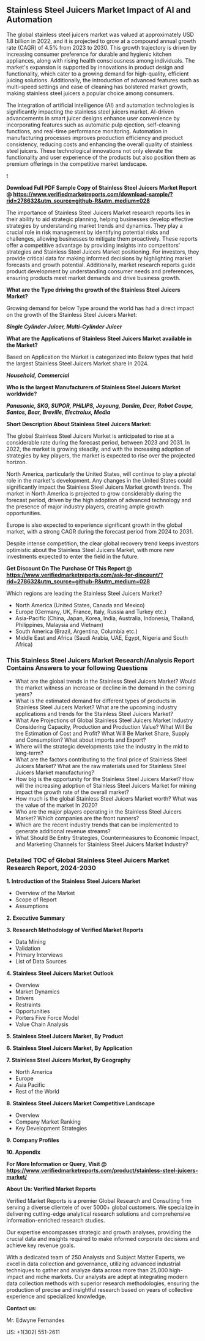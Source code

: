 <h2>Stainless Steel Juicers Market Impact of AI and Automation</h2><p>The global stainless steel juicers market was valued at approximately USD 1.8 billion in 2022, and it is projected to grow at a compound annual growth rate (CAGR) of 4.5% from 2023 to 2030. This growth trajectory is driven by increasing consumer preference for durable and hygienic kitchen appliances, along with rising health consciousness among individuals. The market's expansion is supported by innovations in product design and functionality, which cater to a growing demand for high-quality, efficient juicing solutions. Additionally, the introduction of advanced features such as multi-speed settings and ease of cleaning has bolstered market growth, making stainless steel juicers a popular choice among consumers.</p><p>The integration of artificial intelligence (AI) and automation technologies is significantly impacting the stainless steel juicers market. AI-driven advancements in smart juicer designs enhance user convenience by incorporating features such as automatic pulp ejection, self-cleaning functions, and real-time performance monitoring. Automation in manufacturing processes improves production efficiency and product consistency, reducing costs and enhancing the overall quality of stainless steel juicers. These technological innovations not only elevate the functionality and user experience of the products but also position them as premium offerings in the competitive market landscape.</p>t</p><p id="" class=""><strong>Download Full PDF Sample Copy of Stainless Steel Juicers Market Report @ <a href="https://www.verifiedmarketreports.com/download-sample/?rid=278632&utm_source=github-R&utm_medium=028" target="_blank">https://www.verifiedmarketreports.com/download-sample/?rid=278632&utm_source=github-R&utm_medium=028</a></strong></p><p>The importance of&nbsp;Stainless Steel Juicers Market research reports lies in their ability to aid strategic planning, helping businesses develop effective strategies by understanding market trends and dynamics. They play a crucial role in risk management by identifying potential risks and challenges, allowing businesses to mitigate them proactively. These reports offer a competitive advantage by providing insights into competitors' strategies and Stainless Steel Juicers Market positioning. For investors, they provide critical data for making informed decisions by highlighting market forecasts and growth potential. Additionally, market research reports guide product development by understanding consumer needs and preferences, ensuring products meet market demands and drive business growth.</p><p><strong>What are the&nbsp;Type driving the growth of the Stainless Steel Juicers Market?</strong></p><p id="" class="">Growing demand for below Type around the world has had a direct impact on the growth of the Stainless Steel Juicers Market:</p><em><strong>Single Cylinder Juicer, Multi-Cylinder Juicer</strong></em></p><strong>What are the&nbsp;Applications&nbsp;of Stainless Steel Juicers Market available in the Market?</strong></p><p id="" class="">Based on Application the Market is categorized into Below types that held the largest Stainless Steel Juicers Market share In 2024.</p><em><strong>Household, Commercial</strong></em></p><strong>Who is the largest Manufacturers of Stainless Steel Juicers Market worldwide?</strong></p><p><em><strong>Panasonic, SKG, SUPOR, PHILIPS, Joyoung, Donlim, Deer, Robot Coupe, Santos, Bear, Breville, Electrolux, Media</strong></em></p><p id="" class=""><strong>Short Description About Stainless Steel Juicers Market:</strong></p><p>The global Stainless Steel Juicers Market is anticipated to rise at a considerable rate during the forecast period, between 2023 and 2031. In 2022, the market is growing steadily, and with the increasing adoption of strategies by key players, the market is expected to rise over the projected horizon.</p><p>North America, particularly the United States, will continue to play a pivotal role in the market's development. Any changes in the United States could significantly impact the Stainless Steel Juicers Market growth trends. The market in North America is projected to grow considerably during the forecast period, driven by the high adoption of advanced technology and the presence of major industry players, creating ample growth opportunities.</p><p>Europe is also expected to experience significant growth in the global market, with a strong CAGR during the forecast period from 2024 to 2031.</p><p>Despite intense competition, the clear global recovery trend keeps investors optimistic about the Stainless Steel Juicers Market, with more new investments expected to enter the field in the future.</p><p id="" class=""><strong>Get Discount On The Purchase Of This Report @ <a href="https://www.verifiedmarketreports.com/ask-for-discount/?rid=278632&utm_source=github-R&utm_medium=028" target="_blank">https://www.verifiedmarketreports.com/ask-for-discount/?rid=278632&utm_source=github-R&utm_medium=028</a></strong></p>Which regions are leading the Stainless Steel Juicers Market?</p><ul><li>North America (United States, Canada and Mexico)</li><li>Europe (Germany, UK, France, Italy, Russia and Turkey etc.)</li><li>Asia-Pacific (China, Japan, Korea, India, Australia, Indonesia, Thailand, Philippines, Malaysia and Vietnam)</li><li>South America (Brazil, Argentina, Columbia etc.)</li><li>Middle East and Africa (Saudi Arabia, UAE, Egypt, Nigeria and South Africa)</li></ul><h3 id="" class="">This Stainless Steel Juicers Market Research/Analysis Report Contains Answers to your following Questions</h3><ul><li>What are the global trends in the Stainless Steel Juicers Market? Would the market witness an increase or decline in the demand in the coming years?</li><li>What is the estimated demand for different types of products in Stainless Steel Juicers Market? What are the upcoming industry applications and trends for the Stainless Steel Juicers Market?</li><li>What Are Projections of Global Stainless Steel Juicers Market Industry Considering Capacity, Production and Production Value? What Will Be the Estimation of Cost and Profit? What Will Be Market Share, Supply and Consumption? What about imports and Export?</li><li>Where will the strategic developments take the industry in the mid to long-term?</li><li>What are the factors contributing to the final price of Stainless Steel Juicers Market? What are the raw materials used for Stainless Steel Juicers Market manufacturing?</li><li>How big is the opportunity for the Stainless Steel Juicers Market? How will the increasing adoption of Stainless Steel Juicers Market for mining impact the growth rate of the overall market?</li><li>How much is the global Stainless Steel Juicers Market worth? What was the value of the market In 2020?</li><li>Who are the major players operating in the Stainless Steel Juicers Market? Which companies are the front runners?</li><li>Which are the recent industry trends that can be implemented to generate additional revenue streams?</li><li>What Should Be Entry Strategies, Countermeasures to Economic Impact, and Marketing Channels for Stainless Steel Juicers Market Industry?</li></ul><h3 id="" class="">Detailed TOC of Global Stainless Steel Juicers Market Research Report, 2024-2030</h3><p id="" class=""><strong>1. Introduction of the Stainless Steel Juicers Market</strong></p><ul><li>Overview of the Market</li><li>Scope of Report</li><li>Assumptions</li></ul><p id="" class=""><strong>2. Executive Summary</strong></p><p id="" class=""><strong>3. Research Methodology of Verified Market Reports</strong></p><ul><li>Data Mining</li><li>Validation</li><li>Primary Interviews</li><li>List of Data Sources</li></ul><p id="" class=""><strong>4. Stainless Steel Juicers Market Outlook</strong></p><ul><li>Overview</li><li>Market Dynamics</li><li>Drivers</li><li>Restraints</li><li>Opportunities</li><li>Porters Five Force Model</li><li>Value Chain Analysis</li></ul><p id="" class=""><strong>5. Stainless Steel Juicers Market, By Product</strong></p><p id="" class=""><strong>6. Stainless Steel Juicers Market, By Application</strong></p><p id="" class=""><strong>7. Stainless Steel Juicers Market, By Geography</strong></p><ul><li>North America</li><li>Europe</li><li>Asia Pacific</li><li>Rest of the World</li></ul><p id="" class=""><strong>8. Stainless Steel Juicers Market Competitive Landscape</strong></p><ul><li>Overview</li><li>Company Market Ranking</li><li>Key Development Strategies</li></ul><p id="" class=""><strong>9. Company Profiles</strong></p><p id="" class=""><strong>10. Appendix</strong></p><p id="" class=""><strong>For More Information or Query, Visit @ <a href="https://www.verifiedmarketreports.com/product/stainless-steel-juicers-market/" target="_blank">https://www.verifiedmarketreports.com/product/stainless-steel-juicers-market/</a></strong></p><p id="" class=""><strong>About Us: Verified Market Reports</strong></p><p id="" class="">Verified Market Reports is a premier Global Research and Consulting firm serving a diverse clientele of over 5000+ global customers. We specialize in delivering cutting-edge analytical research solutions and comprehensive information-enriched research studies.</p><p id="" class="">Our expertise encompasses strategic and growth analyses, providing the crucial data and insights required to make informed corporate decisions and achieve key revenue goals.</p><p id="" class="">With a dedicated team of 250 Analysts and Subject Matter Experts, we excel in data collection and governance, utilizing advanced industrial techniques to gather and analyze data across more than 25,000 high-impact and niche markets. Our analysts are adept at integrating modern data collection methods with superior research methodologies, ensuring the production of precise and insightful research based on years of collective experience and specialized knowledge.</p><p id="" class=""><strong>Contact us:</strong></p><p id="" class="">Mr. Edwyne Fernandes</p><p id="" class="">US: +1(302) 551-2611</p>
